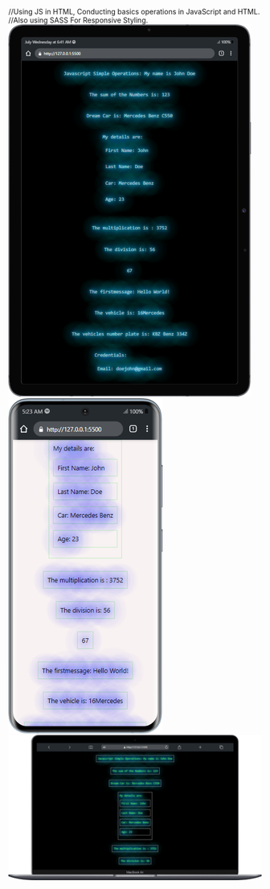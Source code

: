//Using JS in HTML, Conducting basics operations in JavaScript and HTML.
//Also using SASS For Responsive Styling.
![tablet view](https://github.com/ARINCoder/Introducing-HTML/blob/introjsandhtml/assets/Galaxy-Tab-S7-127.0.0.1%20(2).png)
![phone view](https://github.com/ARINCoder/Introducing-HTML/blob/introjsandhtml/assets/Samsung-Galaxy-S20-127.0.0.1%20(3).png)
![dwesktop view](https://github.com/ARINCoder/Introducing-HTML/blob/introjsandhtml/assets/Macbook-Air-127.0.0.1%20(2).png)